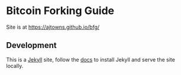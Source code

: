 # Bitcoin Forking Guide

Site is at https://ajtowns.github.io/bfg/

## Development

This is a [Jekyll](https://jekyllrb.com) site, follow the [docs](https://jekyllrb.com/docs/) to install Jekyll and serve the site locally.
